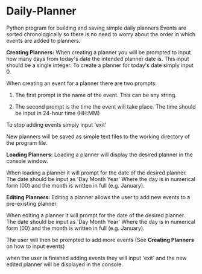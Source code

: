 # Daily-Planner
Python program for building and saving simple daily planners
Events are sorted chronologically so there is no need to worry about the order in which events are added to planners.

**Creating Planners:**
When creating a planner you will be prompted to input how many days from today's date the intended planner date is.
This input should be a single integer. To create a planner for today's date simply input 0.

When creating an event for a planner there are two prompts:

1. The first prompt is the name of the event. This can be any string.

2. The second prompt is the time the event will take place.
   The time should be input in 24-hour time (HH:MM)

To stop adding events simply input 'exit'

New planners will be saved as simple text files to the working directory of the program file.

**Loading Planners:**
Loading a planner will display the desired planner in the console window.

When loading a planner it will prompt for the date of the desired planner.
The date should be input as 'Day Month Year' Where the day is in numerical form (00) and the month is written in full (e.g. January).

**Editing Planners:**
Editing a planner allows the user to add new events to a pre-existing planner.

When editing a planner it will prompt for the date of the desired planner.
The date should be input as 'Day Month Year' Where the day is in numerical form (00) and the month is written in full (e.g. January).

The user will then be prompted to add more events (See **Creating Planners** on how to input events)

when the user is finished adding events they will input 'exit' and the new edited planner will be displayed in the console.


